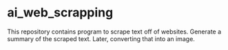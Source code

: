 # ai_web_scrapping
This repository contains program to scrape text off of websites. Generate a summary of the scraped text. Later, converting that into an image.
